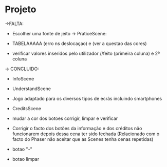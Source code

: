 # Projeto
->FALTA:
* Escolher uma fonte de jeito 
-> PraticeScene:

* TABELAAAAA  (erro ns deslocaçao) e  (ver a questao das cores)
* verificar valores inseridos pelo utilizador     //feito (primeira coluna) e 2ª coluna 


-> CONCLUIDO:

* InfoScene 

* UnderstandScene

* Jogo adaptado para os diversos tipos de ecrãs incluindo smartphones

*  CreditsScene

*  mudar a cor dos botoes corrigir, limpar e verificar

* Corrigir o facto dos botões da informação e dos créditos não funcionarem depois dessa cena ter sido fechada (Relacionado com o facto do Phaser não aceitar que as Scenes tenha cenas repetidas) 

* botao "-" 

* botao limpar  


